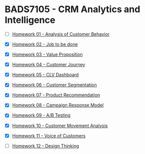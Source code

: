 # BADS7105 - CRM Analytics and Intelligence

- [ ] [Homework 01 - Analysis of Customer Behavior](https://github.com/ntc-namwong/BADS7105/tree/main/Homework%2001)

- [x] [Homework 02 - Job to be done](https://github.com/ntc-namwong/BADS7105/tree/main/Homework%2002)

- [x] [Homework 03 - Value Proposition](https://github.com/ntc-namwong/BADS7105/tree/main/Homework%2003)

- [x] [Homework 04 - Customer Journey](https://github.com/ntc-namwong/BADS7105/tree/main/Homework%2004)

- [x] [Homework 05 - CLV Dashboard](https://github.com/ntc-namwong/BADS7105/tree/main/Homework%2005)

- [x] [Homework 06 - Customer Segmentation](https://github.com/ntc-namwong/BADS7105/tree/main/Homework%2006)

- [x] [Homework 07 - Product Recommendation](https://github.com/ntc-namwong/BADS7105/tree/main/Homework%2007)

- [x] [Homework 08 - Campaign Response Model](https://github.com/ntc-namwong/BADS7105/tree/main/Homework%2008)

- [x] [Homework 09 - A/B Testing](https://github.com/ntc-namwong/BADS7105/tree/main/Homework%2009)

- [x] [Homework 10 - Customer Movement Analysis](https://github.com/ntc-namwong/BADS7105/tree/main/Homework%2010)

- [x] [Homework 11 - Voice of Customers](https://github.com/ntc-namwong/BADS7105/tree/main/Homework%2011)

- [ ] [Homework 12 - Design Thinking](https://github.com/ntc-namwong/BADS7105/tree/main/Homework%2012)
